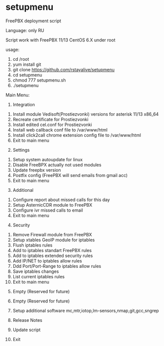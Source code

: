 # setupmenu
FreePBX deployment script

Language: only RU

Script work with FreePBX 11/13 CentOS 6.X under root

usage:
1. cd /root
2. yum install git
3. git clone https://github.com/rstayalive/setupmenu
4. cd setupmenu
5. chmod 777 setupmenu.sh
6. ./setupmenu

Main Menu:
1. Integration

1) Install module Vedisoft(Prostiezvonki) versions for asterisk 11/13 x86_64
2) Recreate certificate for Prostiezvonki
3) Install edited cel.conf for Prostiezvonki
4) Install web callback conf file to /var/www/html
5) Install click2call chrome extension config file to /var/www/html
0) Exit to main menu

2. Settings

1) Setup system autoupdate for linux
2) Disable FreeBPX actually not used modules
3) Update freepbx version
4) Postfix config (FreePBX will send emails from gmail acc)
0) Exit to main menu

3. Additional

1) Configure report about missed calls for this day
2) Setup AsternicCDR module to FreePBX
3) Configure ivr missed calls to email
0) Exit to main menu

4. Security

1) Remove Firewall module from FreePBX
2) Setup xtables GeoIP module for iptables
3) Flush iptables rules
4) Add to iptables standart FreePBX rules
5) Add to iptables extended security rules
6) Add IP/NET to iptables allow rules
7) Ddd Port/Port-Range to iptables allow rules
8) Save iptables changes
9) List current iptables rules
0) Exit to main menu

5. Empty (Reserved for future)
6. Empty (Reserved for future)

7. Setup additional software
mc,mtr,iotop,lm-sensors,nmap,git,gcc,sngrep

8. Release Notes
9. Update script
0. Exit
